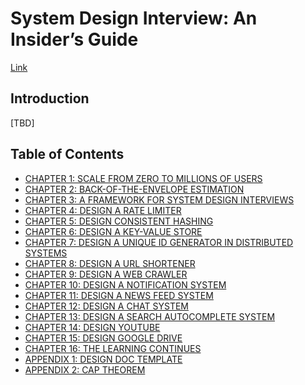 # System Design Interview: An Insider’s Guide
[Link](https://www.amazon.com/System-Design-Interview-insiders-Second/dp/B08CMF2CQF/ref=sr_1_1?crid=QU4IPC1QHGSU&keywords=system+design+interview&qid=1643664679&s=books&sprefix=system+%2Cstripbooks%2C231&sr=1-1)

## Introduction
[TBD]

## Table of Contents
- [CHAPTER 1: SCALE FROM ZERO TO MILLIONS OF USERS](https://github.com/dimastatz/courses-and-books/tree/master/system-design-interview/content/scale-from-zero-to-millions.md)
- [CHAPTER 2: BACK-OF-THE-ENVELOPE ESTIMATION]()
- [CHAPTER 3: A FRAMEWORK FOR SYSTEM DESIGN INTERVIEWS]()
- [CHAPTER 4: DESIGN A RATE LIMITER](https://github.com/dimastatz/courses-and-books/tree/master/system-design-interview/framework-for-system-design/)
- [CHAPTER 5: DESIGN CONSISTENT HASHING]()
- [CHAPTER 6: DESIGN A KEY-VALUE STORE]()
- [CHAPTER 7: DESIGN A UNIQUE ID GENERATOR IN DISTRIBUTED SYSTEMS]()
- [CHAPTER 8: DESIGN A URL SHORTENER]()
- [CHAPTER 9: DESIGN A WEB CRAWLER]()
- [CHAPTER 10: DESIGN A NOTIFICATION SYSTEM]()
- [CHAPTER 11: DESIGN A NEWS FEED SYSTEM]()
- [CHAPTER 12: DESIGN A CHAT SYSTEM]()
- [CHAPTER 13: DESIGN A SEARCH AUTOCOMPLETE SYSTEM]()
- [CHAPTER 14: DESIGN YOUTUBE]()
- [CHAPTER 15: DESIGN GOOGLE DRIVE]()
- [CHAPTER 16: THE LEARNING CONTINUES]()
- [APPENDIX 1: DESIGN DOC TEMPLATE](https://github.com/dimastatz/courses-and-books/tree/master/system-design-interview/content/design-doc-template.md)
- [APPENDIX 2: CAP THEOREM]()

